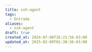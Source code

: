```yaml
---
title: ssh-agent
tags:
  - Entrada
aliases:
  - ssh-agent
draft: true
created_at: 2024-07-08T16:21:56-03:00
updated_at: 2025-02-09T01:38:36-03:00
---
```


